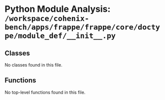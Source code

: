 # Python Module Analysis: `/workspace/cohenix-bench/apps/frappe/frappe/core/doctype/module_def/__init__.py`

## Classes

No classes found in this file.


## Functions

No top-level functions found in this file.
